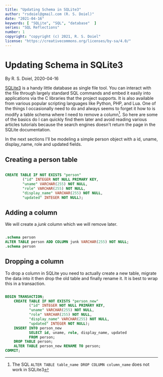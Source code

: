 ```yaml
---
title: "Updating Schema in SQLite3"
author: "rsdoiel@gmail.com (R. S. Doiel)"
date: "2021-04-16"
keywords: [ "SQLite", "SQL", "database"  ]
series: "SQL Reflections"
number: 1
copyright: "copyright (c) 2021, R. S. Doiel"
license: "https://creativecommons.org/licenses/by-sa/4.0/"
---
```


Updating Schema in SQLite3
==========================

By R. S. Doiel, 2020-04-16

[SQLite3](https://sqlite.org/docs.html) is a handy little
database as single file tool.  You can interact with the file
through largely standard SQL commands and embed it easily into
applications via the C libraries that the project supports.
It is also available from various popular scripting languages
like Python, PHP, and Lua. One of the things I occasionally
need to do and always seems to forget it how to is modify a
table schema where I need to remove a column[^1]. So here are
some of the basics do I can quickly find them later and avoid
reading various articles tutorials because the search engines
doesn't return the page in the SQLite documentation.

[^1]: The SQL `ALTER TABLE table_name DROP COLUMN column_name` does not work in SQLite3

In the next sections I'll be modeling a simple person object
with a id, uname, display_name, role and updated fields.

Creating a person table
-----------------------


```sql

CREATE TABLE IF NOT EXISTS "person" 
        ("id" INTEGER NOT NULL PRIMARY KEY, 
        "uname" VARCHAR(255) NOT NULL, 
        "role" VARCHAR(255) NOT NULL, 
        "display_name" VARCHAR(255) NOT NULL, 
        "updated" INTEGER NOT NULL);

```

Adding a column
---------------

We will create a *junk* column which we will remove later.

```sql

.schema person
ALTER TABLE person ADD COLUMN junk VARCHAR(255) NOT NULL;
.schema person

```

Dropping a column
-----------------

To drop a column in SQLite you need to actually create
a new table, migrate the data into it then drop the old table
and finally rename it. It is best to wrap this in a transaction.

```sql

BEGIN TRANSACTION;
    CREATE TABLE IF NOT EXISTS "person_new" 
           ("id" INTEGER NOT NULL PRIMARY KEY, 
           "uname" VARCHAR(255) NOT NULL, 
           "role" VARCHAR(255) NOT NULL, 
           "display_name" VARCHAR(255) NOT NULL, 
           "updated" INTEGER NOT NULL);
    INSERT INTO person_new
           SELECT id, uname, role, display_name, updated
           FROM person;
    DROP TABLE person;
    ALTER TABLE person_new RENAME TO person;
COMMIT;

```


